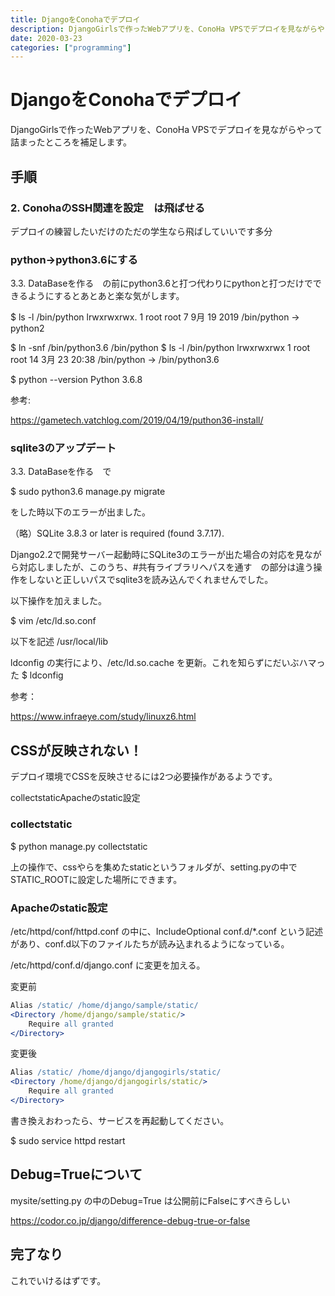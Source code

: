 ```yaml
---
title: DjangoをConohaでデプロイ
description: DjangoGirlsで作ったWebアプリを、ConoHa VPSでデプロイを見ながらやって詰まったところを補足します。
date: 2020-03-23
categories: ["programming"]
---
```


# DjangoをConohaでデプロイ

DjangoGirlsで作ったWebアプリを、ConoHa VPSでデプロイを見ながらやって詰まったところを補足します。

## 手順

### 2. ConohaのSSH関連を設定　は飛ばせる

デプロイの練習したいだけのただの学生なら飛ばしていいです多分

### python→python3.6にする

3.3. DataBaseを作る　の前にpython3.6と打つ代わりにpythonと打つだけでできるようにするとあとあと楽な気がします。

$ ls -l /bin/python
lrwxrwxrwx. 1 root root 7  9月 19  2019 /bin/python -> python2

$ ln -snf /bin/python3.6 /bin/python
$ ls -l /bin/python
lrwxrwxrwx 1 root root 14  3月 23 20:38 /bin/python -> /bin/python3.6

$ python --version
Python 3.6.8

参考:

https://gametech.vatchlog.com/2019/04/19/puthon36-install/

### sqlite3のアップデート

3.3. DataBaseを作る　で

$ sudo python3.6 manage.py migrate

をした時以下のエラーが出ました。

（略）SQLite 3.8.3 or later is required (found 3.7.17).

Django2.2で開発サーバー起動時にSQLite3のエラーが出た場合の対応を見ながら対応しましたが、このうち、#共有ライブラリへパスを通す　の部分は違う操作をしないと正しいパスでsqlite3を読み込んでくれませんでした。

以下操作を加えました。

$ vim /etc/ld.so.conf

以下を記述
/usr/local/lib 

ldconfig の実行により、/etc/ld.so.cache を更新。これを知らずにだいぶハマった
$ ldconfig

参考：

https://www.infraeye.com/study/linuxz6.html

## CSSが反映されない！

デプロイ環境でCSSを反映させるには2つ必要操作があるようです。

collectstaticApacheのstatic設定

### collectstatic

$ python manage.py collectstatic

上の操作で、cssやらを集めたstaticというフォルダが、setting.pyの中でSTATIC_ROOTに設定した場所にできます。

### Apacheのstatic設定

/etc/httpd/conf/httpd.conf の中に、IncludeOptional conf.d/*.conf という記述があり、conf.d以下のファイルたちが読み込まれるようになっている。

/etc/httpd/conf.d/django.conf に変更を加える。

変更前

```apache
Alias /static/ /home/django/sample/static/
<Directory /home/django/sample/static/>
    Require all granted
</Directory>
```

変更後

```apache
Alias /static/ /home/django/djangogirls/static/
<Directory /home/django/djangogirls/static/>
    Require all granted
</Directory>
```

書き換えおわったら、サービスを再起動してください。

$ sudo service httpd restart

## Debug=Trueについて

mysite/setting.py の中のDebug=True は公開前にFalseにすべきらしい

https://codor.co.jp/django/difference-debug-true-or-false

## 完了なり

これでいけるはずです。